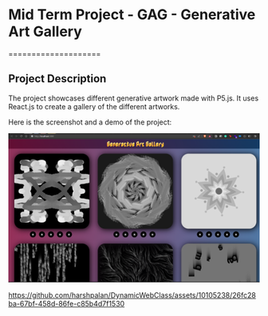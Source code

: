 # Mid Term Project - GAG - Generative Art Gallery

====================

## Project Description
The project showcases different generative artwork made with P5.js. It uses React.js to create a gallery of the different artworks. 

Here is the screenshot and a demo of the project:

![Screenshot](GAG.png)



https://github.com/harshpalan/DynamicWebClass/assets/10105238/26fc28ba-67bf-458d-86fe-c85b4d7f1530

